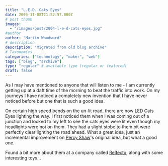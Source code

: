 ```yaml
---
title: "L.E.D. Cats Eyes"
date: 2004-11-08T21:52:57.000Z
# post thumb
images:
  - "/images/post/2004-l-e-d-cats-eyes.jpg"
#author
author: "Martin Woodward"
# description
description: "Migrated from old blog archive"
# Taxonomies
categories: ["technology", "maker", "web"]
tags: ["blog", "archive"]
type: "regular" # available type (regular or featured)
draft: false
---
```


As I may have mentioned to anyone that will listen to me - I am currently getting up at a daft time of the morning to beat the traffic into work. On my journeys I have noticed a completely new invention that I have never noticed before but one that is such a good idea.

On certain high speed bends on the un-lit road, there are now LED Cats Eyes lighting the way. I first noticed them when I was coming out of a junction and looked to my left to see the cats eyes were lit even though my headlights were not on them. They had a slight stobe to them bit were perfectly clear lighting the road ahead. What a great idea, just an incremental improvement on [Percy Shaw](http://www.design-technology.info/inventors/page14.htm)'s original idea, but what a good one.

Found a bit more about them at a company called [Relfecto](http://reflecto.co.uk/products_active.html), along with some interesting toys...
